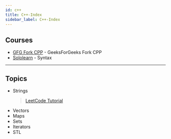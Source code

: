 ```yaml
---
id: c++
title: C++-Index
sidebar_label: C++-Index
---
```


## Courses
- [GFG Fork CPP](https://practice.geeksforgeeks.org/courses/fork-cpp) - GeeksForGeeks Fork CPP
- [Sololearn](https://www.sololearn.com/Course/CPlusPlus/) - Syntax

- - -

## Topics
- Strings
    > [LeetCode Tutorial](https://leetcode.com/explore/learn/card/array-and-string/)
- Vectors
- Maps
- Sets
- Iterators
- STL